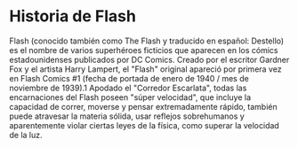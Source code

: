# Historia de Flash
Flash (conocido también como The Flash y traducido en español: Destello) es el nombre de varios superhéroes ficticios que aparecen en los cómics estadounidenses publicados 
por DC Comics. Creado por el escritor Gardner Fox y el artista Harry Lampert, el "Flash" original apareció por primera vez en Flash Comics #1 (fecha de portada de enero 
de 1940 / mes de noviembre de 1939).1​ Apodado el "Corredor Escarlata", todas las encarnaciones del Flash poseen "súper velocidad", que incluye la capacidad de correr, 
moverse y pensar extremadamente rápido, también puede atravesar la materia sólida, usar reflejos sobrehumanos y aparentemente violar ciertas leyes de la física, como 
superar la velocidad de la luz. 
